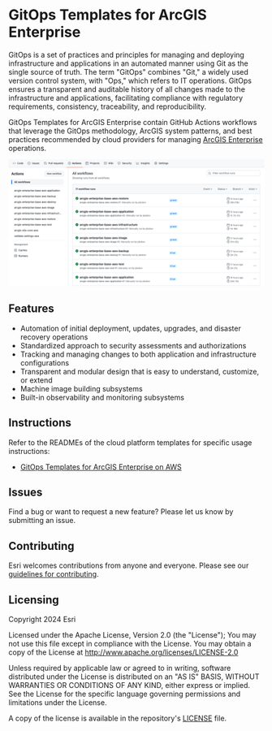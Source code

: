 # GitOps Templates for ArcGIS Enterprise

GitOps is a set of practices and principles for managing and deploying infrastructure and applications in an automated manner using Git as the single source of truth. The term "GitOps" combines "Git," a widely used version control system, with "Ops," which refers to IT operations. GitOps ensures a transparent and auditable history of all changes made to the infrastructure and applications, facilitating compliance with regulatory requirements, consistency, traceability, and reproducibility.

GitOps Templates for ArcGIS Enterprise contain GitHub Actions workflows that leverage the GitOps methodology, ArcGIS system patterns, and best practices recommended by cloud providers for managing [ArcGIS Enterprise](https://enterprise.arcgis.com/) operations.

![GitOps Templates for ArcGIS Enterprise](arcgis-gitops.png "GitOps Templates for ArcGIS Enterprise")

## Features

* Automation of initial deployment, updates, upgrades, and disaster recovery operations
* Standardized approach to security assessments and authorizations
* Tracking and managing changes to both application and infrastructure configurations
* Transparent and modular design that is easy to understand, customize, or extend
* Machine image building subsystems
* Built-in observability and monitoring subsystems

## Instructions

Refer to the READMEs of the cloud platform templates for specific usage instructions:

* [GitOps Templates for ArcGIS Enterprise on AWS](aws/README.md)

## Issues

Find a bug or want to request a new feature?  Please let us know by submitting an issue.

## Contributing

Esri welcomes contributions from anyone and everyone. Please see our [guidelines for contributing](https://github.com/esri/contributing).

## Licensing

Copyright 2024 Esri

Licensed under the Apache License, Version 2.0 (the "License");
You may not use this file except in compliance with the License.
You may obtain a copy of the License at
   http://www.apache.org/licenses/LICENSE-2.0

Unless required by applicable law or agreed to in writing, software
distributed under the License is distributed on an "AS IS" BASIS,
WITHOUT WARRANTIES OR CONDITIONS OF ANY KIND, either express or implied.
See the License for the specific language governing permissions and
limitations under the License.

A copy of the license is available in the repository's [LICENSE](https://github.com/arcgis/arcgis-gitops/blob/main/License.txt?raw=true) file.
  
